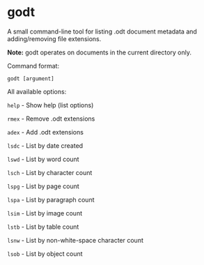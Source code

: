 # godt
A small command-line tool for listing .odt document metadata and adding/removing file extensions.

**Note:** godt operates on documents in the current directory only.

Command format:

`godt [argument]`

All available options:

`help` - Show help (list options)

`rmex` - Remove .odt extensions

`adex` - Add .odt extensions

`lsdc` - List by date created

`lswd` - List by word count

`lsch` - List by character count

`lspg` - List by page count

`lspa` - List by paragraph count

`lsim` - List by image count

`lstb` - List by table count

`lsnw` - List by non-white-space character count

`lsob` - List by object count
